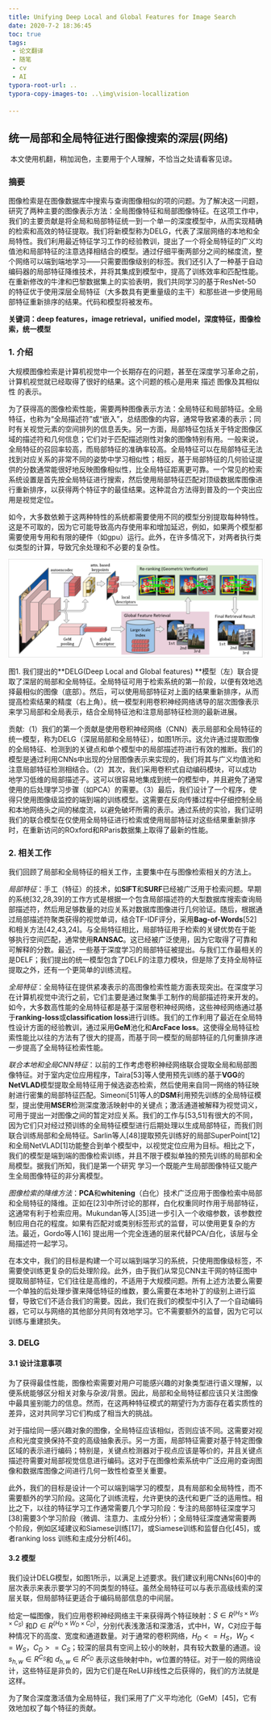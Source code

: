 ```yaml
---
title: Unifying Deep Local and Global Features for Image Search
date: 2020-7-2 18:36:45
toc: true
tags:
 - 论文翻译
 - 随笔
 - cv
 - AI
typora-root-url: ..
typora-copy-images-to: ..\img\vision-locallization

---
```




## 统一局部和全局特征进行图像搜索的深层(网络)

​    本文使用机翻，稍加润色，主要用于个人理解，不恰当之处请看客见谅。

### 摘要

图像检索是在图像数据库中搜索与查询图像相似的项的问题。为了解决这一问题，研究了两种主要的图像表示方法：全局图像特征和局部图像特征。在这项工作中，我们的主要贡献是将全局和局部特征统一到一个单一的深度模型中，从而实现精确的检索和高效的特征提取。我们将新模型称为DELG，代表了深层网络的本地和全局特性。我们利用最近特征学习工作的经验教训，提出了一个将全局特征的广义均值池和局部特征的注意选择相结合的模型。通过仔细平衡两部分之间的梯度流，整个网络可以端到端地学习——只需要图像级别的标签。我们还引入了一种基于自动编码器的局部特征降维技术，并将其集成到模型中，提高了训练效率和匹配性能。在重新修改的牛津和巴黎数据集上的实验表明，我们共同学习的基于ResNet-50的特征优于使用深层全局特征（大多数具有更重量级的主干）和那些进一步使用局部特征重新排序的结果。代码和模型将被发布。

**关键词：deep features，image retrieval，unified model，深度特征，图像检索，统一模型**

<!--more-->

### 1. 介绍

大规模图像检索是计算机视觉中一个长期存在的问题，甚至在深度学习革命之前，计算机视觉就已经取得了很好的结果。这个问题的核心是用来 描述 图像及其相似性 的表示。

为了获得高的图像检索性能，需要两种图像表示方法：全局特征和局部特征。全局特征，也称为“全局描述符”或“嵌入”，总结图像的内容，通常导致紧凑的表示；同时有关视觉元素的空间排列的信息丢失。另一方面，局部特征包括关于特定图像区域的描述符和几何信息；它们对于匹配描述刚性对象的图像特别有用。一般来说，全局特征的召回率较高，而局部特征的准确率较高。全局特征可以在局部特征无法找到对应关系的非常不同的姿势中学习相似性；相反，基于局部特征的几何验证提供的分数通常能很好地反映图像相似性，比全局特征距离更可靠。一个常见的检索系统设置是首先按全局特征进行搜索，然后使用局部特征匹配对顶级数据库图像进行重新排序，以获得两个特征字的最佳结果。这种混合方法得到普及的一个突出应用是视觉定位。

如今，大多数依赖于这两种特性的系统都需要使用不同的模型分别提取每种特性。这是不可取的，因为它可能导致高内存使用率和增加延迟，例如，如果两个模型都需要使用专用和有限的硬件（如gpu）运行。此外，在许多情况下，对两者执行类似类型的计算，导致冗余处理和不必要的复杂性。

![视觉定位总图](/img/vision-locallization/1593687410536.png)

图1. 我们提出的**DELG(Deep Local and Global features) **模型（左）联合提取了深层的局部和全局特征。全局特征可用于检索系统的第一阶段，以便有效地选择最相似的图像（底部）。然后，可以使用局部特征对上面的结果重新排序，从而提高检索结果的精度（右上角）。统一模型利用卷积神经网络诱导的层次图像表示来学习局部和全局表示，结合全局特征池和注意局部特征检测的最新进展。



贡献:（1）我们的第一个贡献是使用卷积神经网络（CNN）表示局部和全局特征的统一模型，称为DELG（深层局部和全局特征），如图1所示。这允许通过提取图像的全局特征、检测到的关键点和单个模型中的局部描述符进行有效的推断。我们的模型是通过利用CNNs中出现的分层图像表示来实现的，我们将其与广义均值池和注意局部特征检测相结合。（2）其次，我们采用卷积式自动编码模块，可以成功地学习低维的局部描述子。这可以很容易地集成到统一的模型中，并且避免了通常使用的后处理学习步骤（如PCA）的需要。（3）最后，我们设计了一个程序，使得只使用图像级监控的端到端的训练模型。这需要在反向传播过程中仔细控制全局和本地网络头之间的梯度流，以避免破坏所需的表示。通过系统的实验，我们证明我们的联合模型在仅使用全局特征进行检索或使用局部特征对这些结果重新排序时，在重新访问的ROxford和RParis数据集上取得了最新的性能。

### 2. 相关工作

我们回顾了局部和全局特征的相关工作，主要集中在与图像检索相关的方法上。

*局部特征*：手工（特征）的技术，如**SIFT**和**SURF**已经被广泛用于检索问题。早期的系统[32,28,39]的工作方式是根据一个包含局部描述符的大型数据库搜索查询局部描述符，然后用足够数量的对应关系对数据库图像进行几何验证。随后，根据通过局部描述符聚类获得的视觉单词，结合TF-IDF评分，采用**Bag-of-Words**[52]和相关方法[42,43,24]。与全局特征相比，局部特征用于检索的关键优势在于能够执行空间匹配，通常使用**RANSAC**。这已经被广泛使用，因为它取得了可靠和可解释的分数。最近，一些基于深度学习的局部特征被提出。与我们工作最相关的是DELF；我们提出的统一模型包含了DELF的注意力模块，但是除了支持全局特征提取之外，还有一个更简单的训练流程。

*全局特征*：全局特征在提供紧凑表示的高图像检索性能方面表现突出。在深度学习在计算机视觉中流行之前，它们主要是通过聚集手工制作的局部描述符来开发的。如今，大多数高性能的全局特征都是基于深层卷积神经网络，这些神经网络通过基于**ranking-loss**或**classification loss**进行训练。我们的工作利用了最近在全局特性设计方面的经验教训，通过采用**GeM**池化和**ArcFace loss**。这使得全局特征检索性能比以往的方法有了很大的提高，而基于同一模型的局部特征的几何重排序进一步提高了全局特征检索性能。

*联合本地和全局CNN特征*：以前的工作考虑卷积神经网络联合提取全局和局部图像特征。对于室内定位应用程序，Taira[53]等人使用预先训练的基于**VGG**的**NetVLAD**模型提取全局特征用于候选姿态检索，然后使用来自同一网络的特征映射进行密集的局部特征匹配。Simeoni[51]等人的**DSM**利用预先训练的全局特征模型，提出使用**MSER**检测深度激活映射中的关键点；激活通道被解释为视觉词义，可用于提出一对图像之间的暂定对应关系。我们的工作与[53,51]有很大的不同，因为它们只对经过预训练的全局特征模型进行后期处理以生成局部特征，而我们则联合训练局部和全局特征。Sarlin等人[48]提取预先训练好的局部SuperPoint[12]和全局NetVLAD[1]功能整合到单个模型中，以视觉定位应用为目标。相比之下，我们的模型是端到端的图像检索训练，并且不限于模拟单独的预先训练的局部和全局模型。据我们所知，我们是第一个研究 学习一个既能产生局部图像特征又能产生全局图像特征的非分离模型。

*图像检索的降维方法*：**PCA**和**whitening**（白化）技术广泛应用于图像检索中局部和全局特征的降维。正如在[23]中所讨论的那样，白化权重同时作用于局部特征，这通常有利于检索应用。Mukundan等人[35]进一步引入一个收缩参数，该参数控制应用白花的程度。如果有匹配对或类别标签形式的监督，可以使用更复杂的方法。最近，Gordo等人[16] 提出用一个完全连通的层来代替PCA/白化，该层与全局描述符一起学习。

在本文中，我们的目标是构建一个可以端到端学习的系统，只使用图像级标签，不需要使训练更复杂的后处理阶段。此外，由于我们从常见CNN主干网的特征图中提取局部特征，它们往往是高维的，不适用于大规模问题。所有上述方法要么需要一个单独的后处理步骤来降低特征的维数，要么需要在本地补丁的级别上进行监督，导致它们不适合我们的需要。因此，我们在我们的模型中引入了一个自动编码器，它可以与网络的其他部分共同有效地学习。它不需要额外的监督，因为它可以训练与重建损失。

### 3. DELG

#### 3.1 设计注意事项

为了获得最佳性能，图像检索需要对用户可能感兴趣的对象类型进行语义理解，以便系统能够区分相关对象与杂波/背景。因此，局部和全局特征都应该只关注图像中最具鉴别能力的信息。然而，在这两种特征模式的期望行为方面存在着实质性的差异，这对共同学习它们构成了相当大的挑战。

对于描绘同一感兴趣对象的图像，全局特征应该相似，否则应该不同。这需要对视点和光度变换保持不变的高级抽象表示。另一方面，局部特征需要对基于特定图像区域的表示进行编码；特别是，关键点检测器对于视点应该是等价的，并且关键点描述符需要对局部视觉信息进行编码。这对于在图像检索系统中广泛应用的查询图像和数据库图像之间进行几何一致性检查至关重要。

此外，我们的目标是设计一个可以端到端学习的模型，具有局部和全局特性，而不需要额外的学习阶段。这简化了训练流程，允许更快的迭代和更广泛的适用性。相比之下，以往的特征学习工作通常需要几个学习阶段：专注的局部特征深度学习[38]需要3个学习阶段（微调、注意力、主成分分析）；全局特征深度通常需要两个阶段，例如区域建议和Siamese训练[17]，或Siamese训练和监督白化[45]，或者ranking loss 训练和主成分分析[46]。

#### 3.2 模型

我们设计DELG模型，如图1所示，以满足上述要求。我们建议利用CNNs[60]中的层次表示来表示要学习的不同类型的特征。虽然全局特征可以与表示高级线索的深层关联，但局部特征更适合于编码局部信息的中间层。

给定一幅图像，我们应用卷积神经网络主干来获得两个特征映射：$S\in R^(H_S \times W_S \times C_S)$ 和$D\in R^(H_D \times W_D \times C_D)$，分别代表浅激活和深激活，式中H，W，C对应于每种情况下的高度、宽度和通道数量。对于通常的卷积网络，$H_D <= H_S$，$W_D <= W_S$，$C_D >=C_S$；较深的层具有空间上较小的映射，具有较大数量的通道。设$s_{h,w}\in R^{C_S}$和 $d_{h,w} ∈R^{C_D}$ 表示这些映射中h，w位置的特征。对于一般的网络设计，这些特征是非负的，因为它们是在ReLU非线性之后获得的，我们的方法就是这样。

为了聚合深度激活值为全局特征，我们采用了广义平均池化（GeM）[45]，它有效地加权了每个特征的贡献。











